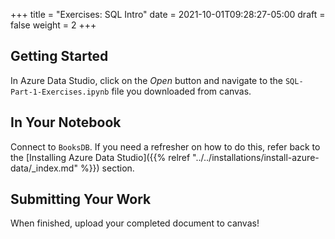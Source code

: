 +++
title = "Exercises: SQL Intro"
date = 2021-10-01T09:28:27-05:00
draft = false
weight = 2
+++

## Getting Started

In Azure Data Studio, click on the *Open* button and navigate to the `SQL-Part-1-Exercises.ipynb` file you downloaded from canvas.

## In Your Notebook

Connect to `BooksDB`.  If you need a refresher on how to do this, refer back to the [Installing Azure Data Studio]({{% relref "../../installations/install-azure-data/_index.md" %}}) section.

## Submitting Your Work

When finished, upload your completed document to canvas! 

